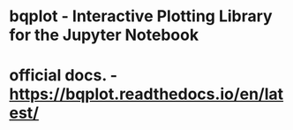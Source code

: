 # bqplot - Interactive Plotting Library for the Jupyter Notebook

# official docs. -  https://bqplot.readthedocs.io/en/latest/
